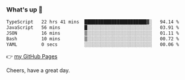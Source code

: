 ### What's up 👋

<!--START_SECTION:waka-->

```txt
TypeScript   22 hrs 41 mins  ███████████████████████▓░   94.14 %
JavaScript   56 mins         █░░░░░░░░░░░░░░░░░░░░░░░░   03.91 %
JSON         16 mins         ▒░░░░░░░░░░░░░░░░░░░░░░░░   01.11 %
Bash         10 mins         ▒░░░░░░░░░░░░░░░░░░░░░░░░   00.72 %
YAML         0 secs          ░░░░░░░░░░░░░░░░░░░░░░░░░   00.06 %
```

<!--END_SECTION:waka-->

👉 [my GitHub Pages](https://ykzhukian.github.io)

Cheers, have a great day.

